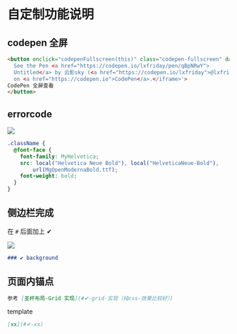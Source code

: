 # 自定制功能说明
## codepen 全屏

```html
<button onclick="codepenFullscreen(this)" class="codepen-fullscreen" data-target='<iframe height="100%" style="width: 100%;" scrolling="no" title="Untitled" src="https://codepen.io/lxfriday/embed/qBpNRwY?default-tab=html%2Cresult&editable=true" frameborder="no" loading="lazy" allowtransparency="true" allowfullscreen="true">
  See the Pen <a href="https://codepen.io/lxfriday/pen/qBpNRwY">
  Untitled</a> by 云影sky (<a href="https://codepen.io/lxfriday">@lxfriday</a>)
  on <a href="https://codepen.io">CodePen</a>.</iframe>'>
CodePen 全屏查看
</button>
```

## errorcode
![](https://qiniu1.lxfriday.xyz/blog/82885e7e-4c75-4cee-d9f8-5b64fcfa39c3.png)

```css bad-code
.className {
  @font-face {
    font-family: MyHelvetica;
    src: local("Helvetica Neue Bold"), local("HelveticaNeue-Bold"),
        url(MgOpenModernaBold.ttf);
    font-weight: bold;
  }
}
```

## 侧边栏完成

在 `#` 后面加上 ✔

![](https://qiniu1.lxfriday.xyz/blog/192f31d2-b862-4f6e-4e9f-d5cca71b448f.png)

```md
### ✔ background
```

## 页面内锚点

```md
参考 [圣杯布局-Grid 实现](#✔-grid-实现（纯css-效果比较好）)
```

template

```md
[xx](#✔-xx)
```